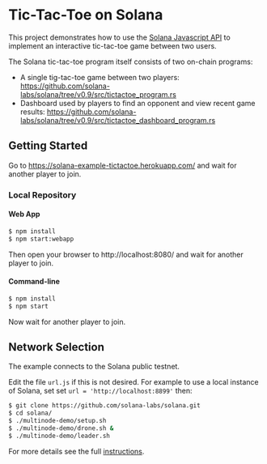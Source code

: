 # Tic-Tac-Toe on Solana

This project demonstrates how to use the [Solana Javascript API](https://github.com/solana-labs/solana-web3.js)
to implement an interactive tic-tac-toe game between two users.

The Solana tic-tac-toe program itself consists of two on-chain programs:
* A single tig-tac-toe game between two players: https://github.com/solana-labs/solana/tree/v0.9/src/tictactoe_program.rs
* Dashboard used by players to find an opponent and view recent game results: https://github.com/solana-labs/solana/tree/v0.9/src/tictactoe_dashboard_program.rs

## Getting Started

Go to https://solana-example-tictactoe.herokuapp.com/ and wait for another player to join.

### Local Repository

#### Web App
```sh
$ npm install
$ npm start:webapp
```

Then open your browser to http://localhost:8080/ and wait for another player to join.

#### Command-line
```sh
$ npm install
$ npm start
```

Now wait for another player to join.

## Network Selection

The example connects to the Solana public testnet.

Edit the file `url.js` if this is not desired.  For example to use a local
instance of Solana, set
set `url = 'http://localhost:8899'` then:
```bash
$ git clone https://github.com/solana-labs/solana.git
$ cd solana/
$ ./multinode-demo/setup.sh
$ ./multinode-demo/drone.sh &
$ ./multinode-demo/leader.sh
```
For more details see the full [instructions](https://github.com/solana-labs/solana/#testnet-demos).

